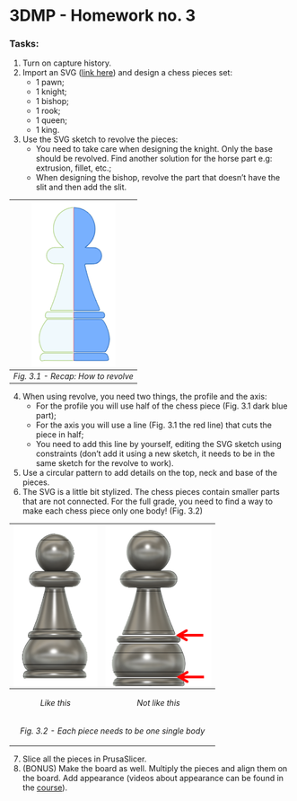 # 3DMP -  Homework no. 3

### Tasks:
1. Turn on capture history.
2. Import an SVG ([link here](https://drive.google.com/drive/folders/1hP3PDJ7wgEmkW3Iuby4fesoqEDkGd0BF)) and design a chess pieces set: 
   - 1 pawn;
   - 1 knight;
   - 1 bishop;
   - 1 rook;
   - 1 queen;
   - 1 king.
3. Use the SVG sketch to revolve the pieces: 
   - You need to take care when designing the knight. Only the base should be revolved. Find another solution for the horse part e.g: extrusion, fillet, etc.;
   - When designing the bishop, revolve the part that doesn’t have the slit and then add the slit.

| <img src="https://github.com/Burdun/3DMP/blob/main/readme_images/Fig%233.1.png" width=150 title="Fig. 3.1 - Recap: How to revolve"> |
| :--------------------------------: |
| *Fig. 3.1 - Recap: How to revolve* |

4. When using revolve, you need two things, the profile and the axis:
   - For the profile you will use half of the chess piece (Fig. 3.1 dark blue part);
   - For the axis you will use a line (Fig. 3.1 the red line) that cuts the piece in half;
   - You need to add this line by yourself, editing the SVG sketch using constraints (don’t add it using a new sketch, it needs to be in the same sketch for the revolve to work).
5. Use a circular pattern to add details on the top, neck and base of the pieces.
6. The SVG is a little bit stylized. The chess pieces contain smaller parts that are not connected. For the full grade, you need to find a way to make each chess piece only one body! (Fig. 3.2)

<table>
    <thead>
        <tr>
            <th><img src="https://github.com/Burdun/3DMP/blob/main/readme_images/Fig%233.2.1.png" align="center" width=150 title="Fig#3.2.1"></th>
            <th><img src="https://github.com/Burdun/3DMP/blob/main/readme_images/Fig%233.2.2.png" align="center" width=189.4 title="Fig#3.2.2"/></th>
        </tr>
    </thead>
    <tbody>
        <tr>
            <td rowspan><p style="text-align:center;"><i>Like this</i></p></td>
            <td rowspan><p style="text-align:center;"><i>Not like this</i></p></td>
        </tr>
        <tr>
            <td colspan=2><p style="text-align:center;"><i>Fig. 3.2 - Each piece needs to be one single body</i></p></td>
        </tr>      
    </tbody>
</table>

7. Slice all the pieces in PrusaSlicer. 
8. (BONUS) Make the board as well. Multiply the pieces and align them on the board. Add appearance (videos about appearance can be found in the [course](https://www.youtube.com/playlist?list=PLFglUCrrcNc8-yT_D4yHQ1Xn0mK7rZQo1)).
